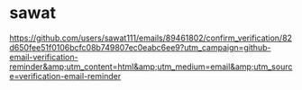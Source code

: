 # sawat
https://github.com/users/sawat111/emails/89461802/confirm_verification/82d650fee51f0106bcfc08b749807ec0eabc6ee9?utm_campaign=github-email-verification-reminder&amp;utm_content=html&amp;utm_medium=email&amp;utm_source=verification-email-reminder
